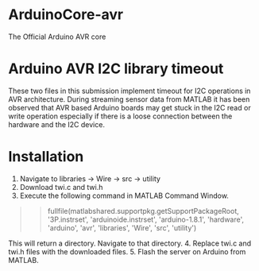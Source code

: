 # ArduinoCore-avr
The Official Arduino AVR core
# Arduino AVR I2C library timeout
These two files in this submission implement timeout for I2C operations in AVR architecture. During streaming sensor data from MATLAB it has been observed that AVR based Arduino boards may get stuck in the I2C read or write operation especially if there is a loose connection between the hardware and the I2C device.

# Installation
1. Navigate to libraries -> Wire -> src -> utility
2. Download twi.c and twi.h
3. Execute the following command in MATLAB Command Window.
>> fullfile(matlabshared.supportpkg.getSupportPackageRoot, '3P.instrset', 'arduinoide.instrset', 'arduino-1.8.1', 'hardware', 'arduino', 'avr', 'libraries', 'Wire', 'src', 'utility')

This will return a directory. Navigate to that directory.
4. Replace twi.c and twi.h files with the downloaded files.
5. Flash the server on Arduino from MATLAB.
